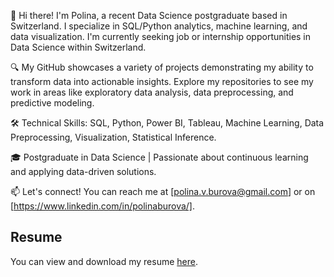 👋 Hi there! I'm Polina, a recent Data Science postgraduate based in Switzerland. I specialize in SQL/Python analytics, machine learning, and data visualization. I'm currently seeking job or internship opportunities in Data Science within Switzerland.

🔍 My GitHub showcases a variety of projects demonstrating my ability to transform data into actionable insights. Explore my repositories to see my work in areas like exploratory data analysis, data preprocessing, and predictive modeling.

🛠️ Technical Skills: SQL, Python, Power BI, Tableau, Machine Learning, Data Preprocessing, Visualization, Statistical Inference.

🎓 Postgraduate in Data Science | Passionate about continuous learning and applying data-driven solutions.

📫 Let's connect! You can reach me at [polina.v.burova@gmail.com] or on [https://www.linkedin.com/in/polinaburova/].

## Resume

You can view and download my resume [here](https://github.com/PolinaBurova/PolinaBurova/blob/main/PolinaLindeza_CV.pdf).


<!---
PolinaBurova/PolinaBurova is a ✨ special ✨ repository because its `README.md` (this file) appears on your GitHub profile.
You can click the Preview link to take a look at your changes.
--->
